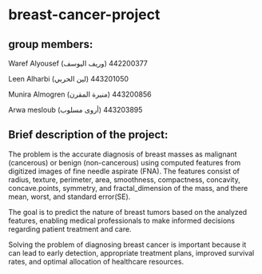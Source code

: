 # breast-cancer-project

## group members:
 Waref Alyousef (وريف اليوسف) 442200377 
 
 Leen Alharbi (لين الحربي) 443201050 
 
 Munira Almogren (منيرة المقرن) 443200856 
 
 Arwa mesloub (أروى مسلوب) 443203895

## Brief description of the project:
   The problem is the accurate diagnosis of breast masses as malignant (cancerous) or benign (non-cancerous) using computed features from digitized images of fine needle aspirate (FNA). The features consist of radius, texture,  perimeter,  area, smoothness, compactness,  concavity, concave.points, symmetry, and fractal_dimension of the mass, and there mean, worst, and standard error(SE).
    
   The goal is to predict the nature of breast tumors based on the analyzed features, enabling medical professionals to make informed decisions regarding patient treatment and care.

   Solving the problem of diagnosing breast cancer is important because it can lead to early detection, appropriate treatment plans, improved survival rates, and optimal allocation of healthcare resources.
